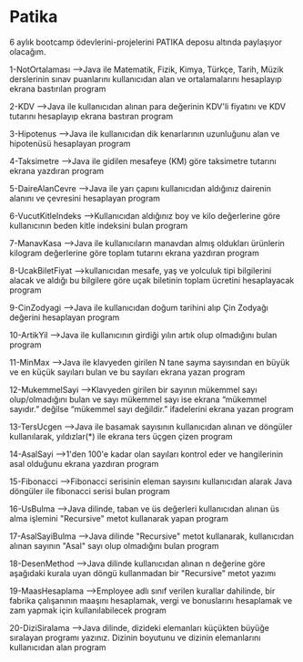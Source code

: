 # Patika

6 aylık bootcamp ödevlerini-projelerini PATIKA deposu altında paylaşıyor olacağım.



1-NotOrtalaması
-->Java ile Matematik, Fizik, Kimya, Türkçe, Tarih, Müzik derslerinin sınav puanlarını kullanıcıdan alan ve ortalamalarını hesaplayıp ekrana bastırılan program



2-KDV
-->Java ile kullanıcıdan alınan para değerinin KDV'li fiyatını ve KDV tutarını hesaplayıp ekrana bastıran program


3-Hipotenus
-->Java ile kullanıcıdan dik kenarlarının uzunluğunu alan ve hipotenüsü hesaplayan program


4-Taksimetre
-->Java ile gidilen mesafeye (KM) göre taksimetre tutarını ekrana yazdıran program


5-DaireAlanCevre
-->Java ile yarı çapını kullanıcıdan aldığınız dairenin alanını ve çevresini hesaplayan program


6-VucutKitleIndeks
-->Kullanıcıdan aldığınız boy ve kilo değerlerine göre kullanıcının beden kitle indeksini bulan program


7-ManavKasa
-->Java ile kullanıcıların manavdan almış oldukları ürünlerin kilogram değerlerine göre toplam tutarını ekrana yazdıran program


8-UcakBiletFiyat
-->kullanıcıdan mesafe, yaş ve yolculuk tipi bilgilerini alacak ve aldığı bu bilgilere göre uçak biletinin toplam ücretini hesaplayacak program


9-CinZodyagi
-->Java ile kullanıcıdan doğum tarihini alıp Çin Zodyağı değerini hesaplayan program 


10-ArtikYil
-->Java ile kullanıcının girdiği yılın artık olup olmadığını bulan program



11-MinMax
-->Java ile klavyeden girilen N tane sayma sayısından en büyük ve en küçük sayıları bulan ve bu sayıları ekrana yazan program



12-MukemmelSayi
-->Klavyeden girilen bir sayının mükemmel sayı olup/olmadığını bulan ve sayı mükemmel sayı ise ekrana “mükemmel sayıdır.” değilse “mükemmel sayı değildir.” ifadelerini ekrana yazan program


13-TersUcgen
-->Java ile basamak sayısının kullanıcıdan alınan ve döngüler kullanılarak, yıldızlar(*) ile ekrana ters üçgen çizen program



14-AsalSayi
-->1'den 100'e kadar olan sayıları kontrol eder ve hangilerinin asal olduğunu ekrana yazdıran program


15-Fibonacci
-->Fibonacci serisinin eleman sayısını kullanıcıdan alarak Java döngüler ile fibonacci serisi bulan program


16-UsBulma
-->Java dilinde, taban ve üs değerleri kullanıcıdan alınan üs alma işlemini "Recursive" metot kullanarak yapan program



17-AsalSayiBulma
-->Java dilinde "Recursive" metot kullanarak, kullanıcıdan alınan sayının "Asal" sayı olup olmadığını bulan program


18-DesenMethod
-->Java dilinde kullanıcıdan alınan n değerine göre aşağıdaki kurala uyan döngü kullanmadan bir "Recursive" metot yazımı



19-MaasHesaplama
-->Employee adlı sınıf verilen kurallar dahilinde, bir fabrika çalışanının maaşını hesaplamak, vergi ve bonuslarını hesaplamak ve zam yapmak için kullanılabilecek program



20-DiziSiralama
-->Java dilinde, dizideki elemanları küçükten büyüğe sıralayan programı yazınız. Dizinin boyutunu ve dizinin elemanlarını kullanıcıdan alan program
